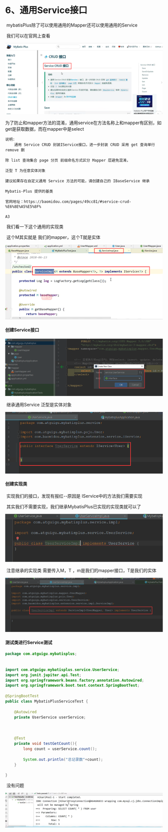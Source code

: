 # 6、通用Service接口



​			mybatisPlus除了可以使用通用的Mapper还可以使用通用的Service



​	我们可以在官网上查看

![1697899636334](../../.vuepress/public/images/1697899636334.png)



​	为了防止和mapper方法的混淆，通用service在方法名称上和mapper有区别，如get是获取数据，而在mapper中是select



	说明:
		通用 Service CRUD 封装IService接口，进一步封装 CRUD 采用 get 查询单行 remove 删
	
	除 list 查询集合 page 分页 前缀命名方式区分 Mapper 层避免混淆，
	
	泛型 T 为任意实体对象
	
	建议如果存在自定义通用 Service 方法的可能，请创建自己的 IBaseService 继承
	
	Mybatis-Plus 提供的基类
	
	官网地址：https://baomidou.com/pages/49cc81/#service-crud-%E6%8E%A5%E5%8F%
	
	A3



​	我们看一下这个通用的实现类

​		这个M其实就是 我们的mapper，这个T就是实体

![1697900047631](../../.vuepress/public/images/1697900047631.png)





####  创建Service接口

![1697900232076](../../.vuepress/public/images/1697900232076.png)



​	继承通用Service 泛型是实体对象

![1697900331668](../../.vuepress/public/images/1697900331668.png)





#### 创建实现类

​		实现我们的接口，发现有报红--原因是 IService中的方法我们需要实现

​				其实我们不需要实现，我们继承MybatisPlus已实现的实现类就可以了

![1697900488187](../../.vuepress/public/images/1697900488187.png)



​	注意继承的实现类 需要传入M，T ，m是我们的mapper接口，T是我们的实体

![1697900719115](../../.vuepress/public/images/1697900719115.png)









#### 测试类进行Service测试

```java
package com.atguigu.mybatisplus;


import com.atguigu.mybatisplus.service.UserService;
import org.junit.jupiter.api.Test;
import org.springframework.beans.factory.annotation.Autowired;
import org.springframework.boot.test.context.SpringBootTest;

@SpringBootTest
public class MybatisPlusServiceTest {

    @Autowired
    private UserService userService;



    @Test
    private void testGetCount(){
        long count = userService.count();

        System.out.println("总记录数"+count);
    }

}

```



​	没有问题

![1697901077583](../../.vuepress/public/images/1697901077583.png)







####  

































